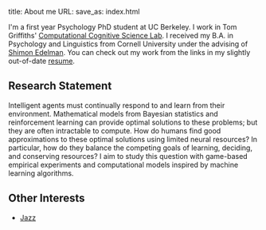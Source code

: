 title: About me
URL: 
save_as: index.html

I'm a first year Psychology PhD student at UC Berkeley. I work in Tom Griffiths' [Computational Cognitive Science Lab](http://cocosci.berkeley.edu). I received my B.A. in Psychology and Linguistics from Cornell University under the advising of [Shimon Edelman](http://kybele.psych.cornell.edu/~edelman/). You can check out my work from the links in my slightly out-of-date [resume]({filename}/pdfs/fred-callaway.pdf).

## Research Statement
Intelligent agents must continually respond to and learn from their environment. Mathematical models from Bayesian statistics and reinforcement learning can provide optimal solutions to these problems; but they are often intractable to compute. How do humans find good approximations to these optimal solutions using limited neural resources? In particular, how do they balance the competing goals of learning, deciding, and conserving resources? I aim to study this question with game-based empirical experiments and computational models inspired by machine learning algorithms.

## Other Interests
- [Jazz]({filename}/pages/jazz.md)

